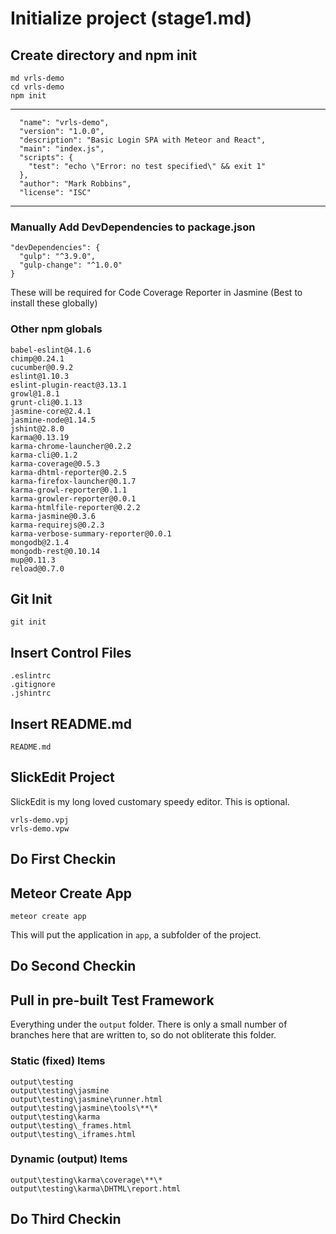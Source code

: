 # Initialize project (stage1.md)

## Create directory and npm init

    md vrls-demo
	cd vrls-demo
	npm init

---

	  "name": "vrls-demo",
	  "version": "1.0.0",
	  "description": "Basic Login SPA with Meteor and React",
	  "main": "index.js",
	  "scripts": {
	    "test": "echo \"Error: no test specified\" && exit 1"
	  },
	  "author": "Mark Robbins",
	  "license": "ISC"

---

### Manually Add DevDependencies to package.json

	"devDependencies": {
	  "gulp": "^3.9.0",
	  "gulp-change": "^1.0.0"
	}

These will be required for Code Coverage Reporter in Jasmine (Best to install these globally)

### Other npm globals

	babel-eslint@4.1.6
	chimp@0.24.1
	cucumber@0.9.2
	eslint@1.10.3
	eslint-plugin-react@3.13.1
	growl@1.8.1
	grunt-cli@0.1.13
	jasmine-core@2.4.1
	jasmine-node@1.14.5
	jshint@2.8.0
	karma@0.13.19
	karma-chrome-launcher@0.2.2
	karma-cli@0.1.2
	karma-coverage@0.5.3
	karma-dhtml-reporter@0.2.5
	karma-firefox-launcher@0.1.7
	karma-growl-reporter@0.1.1
	karma-growler-reporter@0.0.1
	karma-htmlfile-reporter@0.2.2
	karma-jasmine@0.3.6
	karma-requirejs@0.2.3
	karma-verbose-summary-reporter@0.0.1
	mongodb@2.1.4
	mongodb-rest@0.10.14
	mup@0.11.3
	reload@0.7.0


## Git Init

	git init

## Insert Control Files

	.eslintrc
	.gitignore
	.jshintrc

## Insert README.md

	README.md

## SlickEdit Project

SlickEdit is my long loved customary speedy editor. This is optional.

	vrls-demo.vpj
	vrls-demo.vpw

## Do First Checkin

## Meteor Create App

	meteor create app

This will put the application in `app`, a subfolder of the project.

## Do Second Checkin


## Pull in pre-built Test Framework

Everything under the `output` folder. There is only a small number of branches here that are written to, so do not obliterate this folder.

### Static (fixed) Items

	output\testing
	output\testing\jasmine
	output\testing\jasmine\runner.html
	output\testing\jasmine\tools\**\*
	output\testing\karma
	output\testing\_frames.html
	output\testing\_iframes.html

### Dynamic (output) Items

	output\testing\karma\coverage\**\*
	output\testing\karma\DHTML\report.html

## Do Third Checkin
